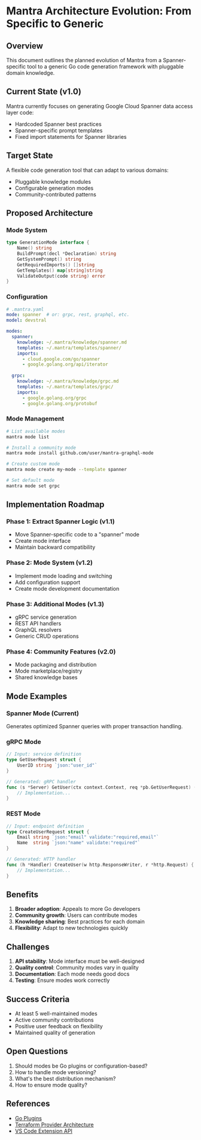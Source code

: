 # Mantra Architecture Evolution: From Specific to Generic

## Overview

This document outlines the planned evolution of Mantra from a Spanner-specific tool to a generic Go code generation framework with pluggable domain knowledge.

## Current State (v1.0)

Mantra currently focuses on generating Google Cloud Spanner data access layer code:
- Hardcoded Spanner best practices
- Spanner-specific prompt templates
- Fixed import statements for Spanner libraries

## Target State

A flexible code generation tool that can adapt to various domains:
- Pluggable knowledge modules
- Configurable generation modes
- Community-contributed patterns

## Proposed Architecture

### Mode System

```go
type GenerationMode interface {
    Name() string
    BuildPrompt(decl *Declaration) string
    GetSystemPrompt() string
    GetRequiredImports() []string
    GetTemplates() map[string]string
    ValidateOutput(code string) error
}
```

### Configuration

```yaml
# .mantra.yaml
mode: spanner  # or: grpc, rest, graphql, etc.
model: devstral

modes:
  spanner:
    knowledge: ~/.mantra/knowledge/spanner.md
    templates: ~/.mantra/templates/spanner/
    imports:
      - cloud.google.com/go/spanner
      - google.golang.org/api/iterator
  
  grpc:
    knowledge: ~/.mantra/knowledge/grpc.md
    templates: ~/.mantra/templates/grpc/
    imports:
      - google.golang.org/grpc
      - google.golang.org/protobuf
```

### Mode Management

```bash
# List available modes
mantra mode list

# Install a community mode
mantra mode install github.com/user/mantra-graphql-mode

# Create custom mode
mantra mode create my-mode --template spanner

# Set default mode
mantra mode set grpc
```

## Implementation Roadmap

### Phase 1: Extract Spanner Logic (v1.1)
- Move Spanner-specific code to a "spanner" mode
- Create mode interface
- Maintain backward compatibility

### Phase 2: Mode System (v1.2)
- Implement mode loading and switching
- Add configuration support
- Create mode development documentation

### Phase 3: Additional Modes (v1.3)
- gRPC service generation
- REST API handlers
- GraphQL resolvers
- Generic CRUD operations

### Phase 4: Community Features (v2.0)
- Mode packaging and distribution
- Mode marketplace/registry
- Shared knowledge bases

## Mode Examples

### Spanner Mode (Current)
Generates optimized Spanner queries with proper transaction handling.

### gRPC Mode
```go
// Input: service definition
type GetUserRequest struct {
    UserID string `json:"user_id"`
}

// Generated: gRPC handler
func (s *Server) GetUser(ctx context.Context, req *pb.GetUserRequest) (*pb.GetUserResponse, error) {
    // Implementation...
}
```

### REST Mode
```go
// Input: endpoint definition
type CreateUserRequest struct {
    Email string `json:"email" validate:"required,email"`
    Name  string `json:"name" validate:"required"`
}

// Generated: HTTP handler
func (h *Handler) CreateUser(w http.ResponseWriter, r *http.Request) {
    // Implementation...
}
```

## Benefits

1. **Broader adoption**: Appeals to more Go developers
2. **Community growth**: Users can contribute modes
3. **Knowledge sharing**: Best practices for each domain
4. **Flexibility**: Adapt to new technologies quickly

## Challenges

1. **API stability**: Mode interface must be well-designed
2. **Quality control**: Community modes vary in quality
3. **Documentation**: Each mode needs good docs
4. **Testing**: Ensure modes work correctly

## Success Criteria

- At least 5 well-maintained modes
- Active community contributions
- Positive user feedback on flexibility
- Maintained quality of generation

## Open Questions

1. Should modes be Go plugins or configuration-based?
2. How to handle mode versioning?
3. What's the best distribution mechanism?
4. How to ensure mode quality?

## References

- [Go Plugins](https://golang.org/pkg/plugin/)
- [Terraform Provider Architecture](https://www.terraform.io/docs/extend/how-terraform-works.html)
- [VS Code Extension API](https://code.visualstudio.com/api)